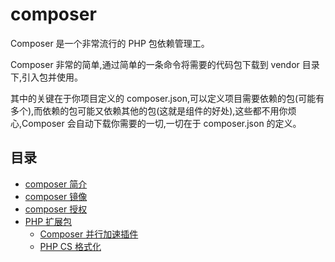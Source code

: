 # composer

Composer 是一个非常流行的 PHP 包依赖管理工。

Composer 非常的简单,通过简单的一条命令将需要的代码包下载到 vendor 目录下,引入包并使用。

其中的关键在于你项目定义的 composer.json,可以定义项目需要依赖的包(可能有多个),而依赖的包可能又依赖其他的包(这就是组件的好处),这些都不用你烦心,Composer 会自动下载你需要的一切,一切在于 composer.json 的定义。

## 目录

- [composer 简介](composer-introduction.md)
- [composer 镜像](composer-mirror.md)
- [composer 授权](composer-authentication.md)
- [PHP 扩展包](packages/README.md)
  - [Composer 并行加速插件](packages/parallel-install.md)
  - [PHP CS 格式化](packages/php-cs.md)

